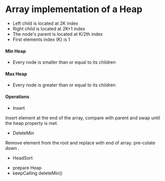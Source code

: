 # Array implementation of a Heap

* Left child is located at 2K index
* Right child is located at 2K+1 index
* The node's parent is located at K/2th index
* First elements index (K) is 1

#### Min Heap
* Every node is smaller than or equal to its children

#### Max Heap
* Every node is greater than or equal to its children

#### Operations

* Insert

Insert element at the end of the array, compare with parent and swap until the heap property is met.


* DeleteMin

Remove element from the root and replace with end of array. pre-colate down .

* HeadSort

- prepare Heap
- keepCalling deleteMin()
